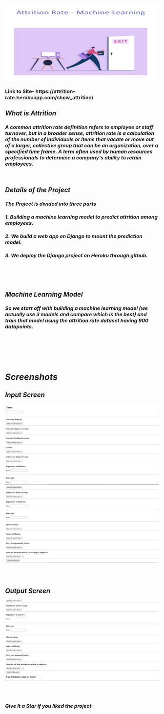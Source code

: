 <div align="center"> <img src="Screenshots/main.jpeg" width="500" height="250"> </center> </div>
<h3> Link to Site- https://attrition-rate.herokuapp.com/show_attrition/ </h3>
 
 <i> <h2>  What is Attrition </h2>

<h3><i>A common attrition rate definition refers to employee or staff turnover, but in a broader sense, attrition rate is a calculation of the number of individuals or items that vacate or move out of a larger, collective group that can be an organization, over a specified time frame. A term often used by human resources professionals to determine a company's ability to retain employees. </h2>

<br>

<h2> Details of the Project

<h3> The Project is divided into three parts
<h3>1. Building a machine learning model to predict attrition among employees.
<h3>2. We build a web app on Django to mount the prediction model.
<h3>3. We deploy the Django project on Heroku through github.

<br> <br> <br>
  
 
<h2>Machine Learning Model
<h3> So we start off with building a machine learning model (we actually use 3 models and compare which is the best) and train that model using the attrition rate dataset having 900 datapoints. </h3>
  <br> 

<br>


  <br> <br>
  
  <h1> Screenshots </h1>
  <h2> Input Screen </h2>
<img src="Screenshots/Screenshot (0).png" /> 
  <img src="Screenshots/Screenshot (1).png" /> 
  
  <br><br>
  
<h2> Output Screen </h2> 

  <img src="Screenshots/Screenshot (2).png" /> 
  
  <br><br>



### Give It a Star if you liked the project 
